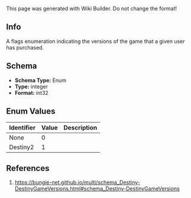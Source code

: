 <span class="wiki-builder">This page was generated with Wiki Builder. Do not change the format!</span>

## Info
A flags enumeration indicating the versions of the game that a given user has purchased.

## Schema
* **Schema Type:** Enum
* **Type:** integer
* **Format:** int32

## Enum Values
Identifier | Value | Description
---------- | ----- | -----------
None | 0 | 
Destiny2 | 1 | 

## References
1. https://bungie-net.github.io/multi/schema_Destiny-DestinyGameVersions.html#schema_Destiny-DestinyGameVersions
